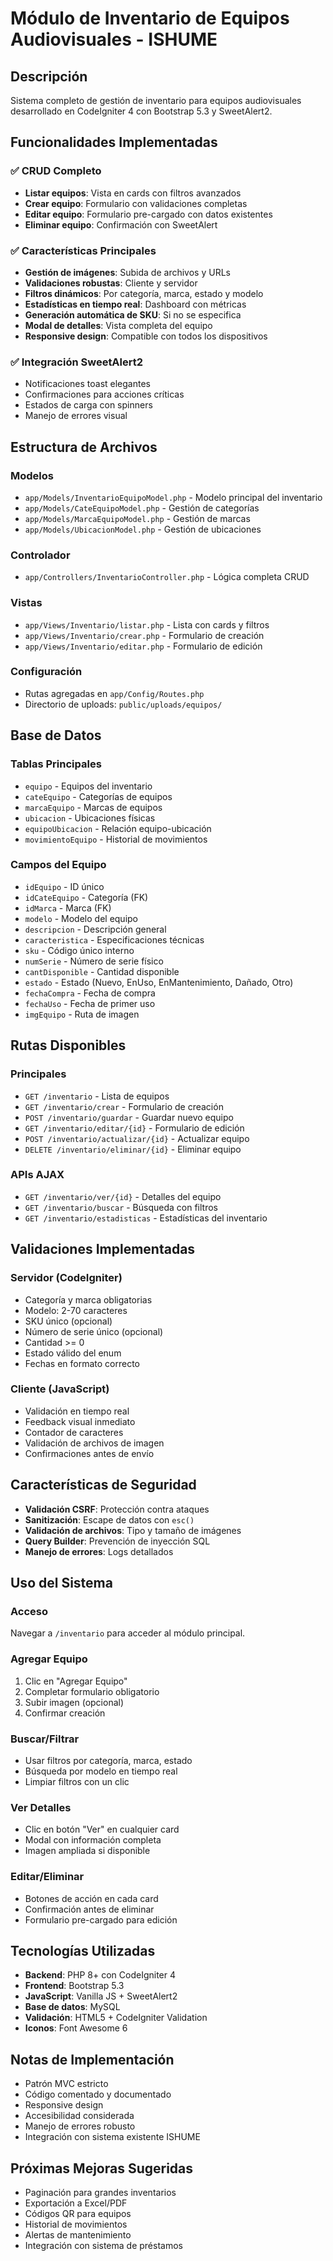 # Módulo de Inventario de Equipos Audiovisuales - ISHUME

## Descripción
Sistema completo de gestión de inventario para equipos audiovisuales desarrollado en CodeIgniter 4 con Bootstrap 5.3 y SweetAlert2.

## Funcionalidades Implementadas

### ✅ CRUD Completo
- **Listar equipos**: Vista en cards con filtros avanzados
- **Crear equipo**: Formulario con validaciones completas
- **Editar equipo**: Formulario pre-cargado con datos existentes
- **Eliminar equipo**: Confirmación con SweetAlert

### ✅ Características Principales
- **Gestión de imágenes**: Subida de archivos y URLs
- **Validaciones robustas**: Cliente y servidor
- **Filtros dinámicos**: Por categoría, marca, estado y modelo
- **Estadísticas en tiempo real**: Dashboard con métricas
- **Generación automática de SKU**: Si no se especifica
- **Modal de detalles**: Vista completa del equipo
- **Responsive design**: Compatible con todos los dispositivos

### ✅ Integración SweetAlert2
- Notificaciones toast elegantes
- Confirmaciones para acciones críticas
- Estados de carga con spinners
- Manejo de errores visual

## Estructura de Archivos

### Modelos
- `app/Models/InventarioEquipoModel.php` - Modelo principal del inventario
- `app/Models/CateEquipoModel.php` - Gestión de categorías
- `app/Models/MarcaEquipoModel.php` - Gestión de marcas
- `app/Models/UbicacionModel.php` - Gestión de ubicaciones

### Controlador
- `app/Controllers/InventarioController.php` - Lógica completa CRUD

### Vistas
- `app/Views/Inventario/listar.php` - Lista con cards y filtros
- `app/Views/Inventario/crear.php` - Formulario de creación
- `app/Views/Inventario/editar.php` - Formulario de edición

### Configuración
- Rutas agregadas en `app/Config/Routes.php`
- Directorio de uploads: `public/uploads/equipos/`

## Base de Datos

### Tablas Principales
- `equipo` - Equipos del inventario
- `cateEquipo` - Categorías de equipos
- `marcaEquipo` - Marcas de equipos
- `ubicacion` - Ubicaciones físicas
- `equipoUbicacion` - Relación equipo-ubicación
- `movimientoEquipo` - Historial de movimientos

### Campos del Equipo
- `idEquipo` - ID único
- `idCateEquipo` - Categoría (FK)
- `idMarca` - Marca (FK)
- `modelo` - Modelo del equipo
- `descripcion` - Descripción general
- `caracteristica` - Especificaciones técnicas
- `sku` - Código único interno
- `numSerie` - Número de serie físico
- `cantDisponible` - Cantidad disponible
- `estado` - Estado (Nuevo, EnUso, EnMantenimiento, Dañado, Otro)
- `fechaCompra` - Fecha de compra
- `fechaUso` - Fecha de primer uso
- `imgEquipo` - Ruta de imagen

## Rutas Disponibles

### Principales
- `GET /inventario` - Lista de equipos
- `GET /inventario/crear` - Formulario de creación
- `POST /inventario/guardar` - Guardar nuevo equipo
- `GET /inventario/editar/{id}` - Formulario de edición
- `POST /inventario/actualizar/{id}` - Actualizar equipo
- `DELETE /inventario/eliminar/{id}` - Eliminar equipo

### APIs AJAX
- `GET /inventario/ver/{id}` - Detalles del equipo
- `GET /inventario/buscar` - Búsqueda con filtros
- `GET /inventario/estadisticas` - Estadísticas del inventario

## Validaciones Implementadas

### Servidor (CodeIgniter)
- Categoría y marca obligatorias
- Modelo: 2-70 caracteres
- SKU único (opcional)
- Número de serie único (opcional)
- Cantidad >= 0
- Estado válido del enum
- Fechas en formato correcto

### Cliente (JavaScript)
- Validación en tiempo real
- Feedback visual inmediato
- Contador de caracteres
- Validación de archivos de imagen
- Confirmaciones antes de envío

## Características de Seguridad

- **Validación CSRF**: Protección contra ataques
- **Sanitización**: Escape de datos con `esc()`
- **Validación de archivos**: Tipo y tamaño de imágenes
- **Query Builder**: Prevención de inyección SQL
- **Manejo de errores**: Logs detallados

## Uso del Sistema

### Acceso
Navegar a `/inventario` para acceder al módulo principal.

### Agregar Equipo
1. Clic en "Agregar Equipo"
2. Completar formulario obligatorio
3. Subir imagen (opcional)
4. Confirmar creación

### Buscar/Filtrar
- Usar filtros por categoría, marca, estado
- Búsqueda por modelo en tiempo real
- Limpiar filtros con un clic

### Ver Detalles
- Clic en botón "Ver" en cualquier card
- Modal con información completa
- Imagen ampliada si disponible

### Editar/Eliminar
- Botones de acción en cada card
- Confirmación antes de eliminar
- Formulario pre-cargado para edición

## Tecnologías Utilizadas

- **Backend**: PHP 8+ con CodeIgniter 4
- **Frontend**: Bootstrap 5.3
- **JavaScript**: Vanilla JS + SweetAlert2
- **Base de datos**: MySQL
- **Validación**: HTML5 + CodeIgniter Validation
- **Iconos**: Font Awesome 6

## Notas de Implementación

- Patrón MVC estricto
- Código comentado y documentado
- Responsive design
- Accesibilidad considerada
- Manejo de errores robusto
- Integración con sistema existente ISHUME

## Próximas Mejoras Sugeridas

- Paginación para grandes inventarios
- Exportación a Excel/PDF
- Códigos QR para equipos
- Historial de movimientos
- Alertas de mantenimiento
- Integración con sistema de préstamos

